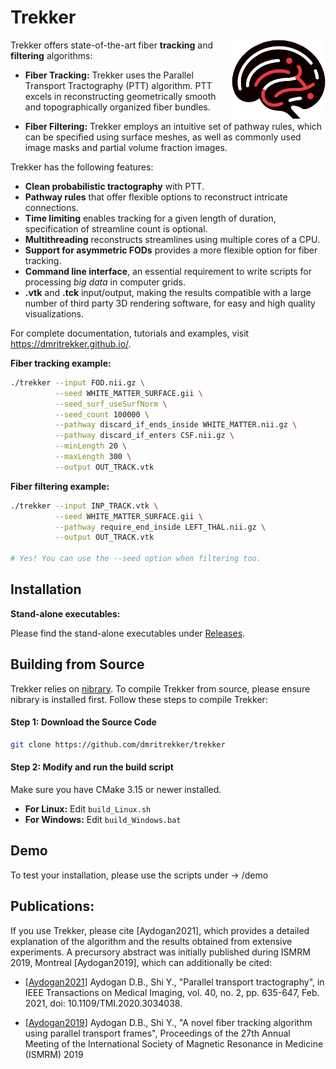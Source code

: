 Trekker
=======

<img src="doc/source/_static/logo.png" alt="Trekker Logo" align="right" width="150">

Trekker offers state-of-the-art fiber **tracking** and **filtering** algorithms:

- **Fiber Tracking:** Trekker uses the Parallel Transport Tractography (PTT) algorithm. PTT excels in reconstructing geometrically smooth and topographically organized fiber bundles.

- **Fiber Filtering:** Trekker employs an intuitive set of pathway rules, which can be specified using surface meshes, as well as commonly used image masks and partial volume fraction images.


Trekker has the following features:

- **Clean probabilistic tractography** with PTT.
- **Pathway rules** that offer flexible options to reconstruct intricate connections.
- **Time limiting** enables tracking for a given length of duration, specification of streamline count is optional.
- **Multithreading** reconstructs streamlines using multiple cores of a CPU.
- **Support for asymmetric FODs** provides a more flexible option for fiber tracking.
- **Command line interface**, an essential requirement to write scripts for processing *big data* in computer grids.
- **.vtk** and **.tck** input/output, making the results compatible with a large number of third party 3D rendering software, for easy and high quality visualizations.

For complete documentation, tutorials and examples, visit https://dmritrekker.github.io/.

**Fiber tracking example:**
```bash
./trekker --input FOD.nii.gz \
          --seed WHITE_MATTER_SURFACE.gii \
          --seed_surf_useSurfNorm \
          --seed_count 100000 \
          --pathway discard_if_ends_inside WHITE_MATTER.nii.gz \
          --pathway discard_if_enters CSF.nii.gz \
          --minLength 20 \
          --maxLength 300 \
          --output OUT_TRACK.vtk
```

**Fiber filtering example:**
```bash
./trekker --input INP_TRACK.vtk \
          --seed WHITE_MATTER_SURFACE.gii \
          --pathway require_end_inside LEFT_THAL.nii.gz \
          --output OUT_TRACK.vtk

# Yes! You can use the --seed option when filtering too.
```


Installation
------------

**Stand-alone executables:**

Please find the stand-alone executables under [Releases](https://github.com/dmritrekker/trekker/releases).


## Building from Source

Trekker relies on [nibrary](https://github.com/nibrary/nibrary). To compile Trekker from source, please ensure nibrary is installed first. Follow these steps to compile Trekker:

#### Step 1: Download the Source Code

```bash
git clone https://github.com/dmritrekker/trekker
```

#### Step 2: Modify and run the build script

Make sure you have CMake 3.15 or newer installed.

- **For Linux:** Edit `build_Linux.sh`
- **For Windows:** Edit `build_Windows.bat`

Demo
----

To test your installation, please use the scripts under -> <TrekkerFolder>/demo


Publications:
------------

If you use Trekker, please cite [Aydogan2021], which provides a detailed explanation of the algorithm and the results obtained from extensive experiments. A precursory abstract was initially published during ISMRM 2019, Montreal [Aydogan2019], which can additionally be cited:

- [[Aydogan2021](https://ieeexplore.ieee.org/abstract/document/9239977/)] Aydogan D.B., Shi Y., "Parallel transport tractography", in IEEE Transactions on Medical Imaging, vol. 40, no. 2, pp. 635-647, Feb. 2021, doi: 10.1109/TMI.2020.3034038.

- [[Aydogan2019](https://www.researchgate.net/publication/336847169_A_novel_fiber-tracking_algorithm_using_parallel_transport_frames)] Aydogan D.B., Shi Y., "A novel fiber tracking algorithm using parallel transport frames", Proceedings of the 27th Annual Meeting of the International Society of Magnetic Resonance in Medicine (ISMRM) 2019
